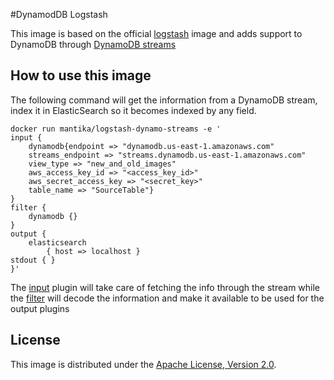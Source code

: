 #DynamodDB Logstash

This image is based on the official [logstash][1] image and adds support to DynamoDB through [DynamoDB streams](http://docs.aws.amazon.com/amazondynamodb/latest/developerguide/Tools.DynamoDBLogstash.html)

## How to use this image

The following command will get the information from a DynamoDB stream, index it in ElasticSearch so it becomes indexed by any field.

```
docker run mantika/logstash-dynamo-streams -e '
input { 
    dynamodb{endpoint => "dynamodb.us-east-1.amazonaws.com" 
    streams_endpoint => "streams.dynamodb.us-east-1.amazonaws.com" 
    view_type => "new_and_old_images" 
    aws_access_key_id => "<access_key_id>" 
    aws_secret_access_key => "<secret_key>" 
    table_name => "SourceTable"} 
} 
filter {
    dynamodb {}
}
output { 
    elasticsearch 
        { host => localhost } 
stdout { } 
}'
```

The [input][3] plugin will take care of fetching the info through the stream while the [filter][4] will decode the information and make it available to be used for the output plugins 

## License

This image is distributed under the [Apache License, Version 2.0][2].

[1]: https://hub.docker.com/_/logstash/
[2]: https://www.apache.org/licenses/LICENSE-2.0
[3]: https://github.com/awslabs/logstash-input-dynamodb
[4]: https://www.github.com/mantika/logstash-filter-dynamodb
